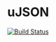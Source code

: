# uJSON

[![Build Status](https://travis-ci.org/samuelcolvin/uJSON.jl.svg?branch=master)](https://travis-ci.org/samuelcolvin/uJSON.jl)
